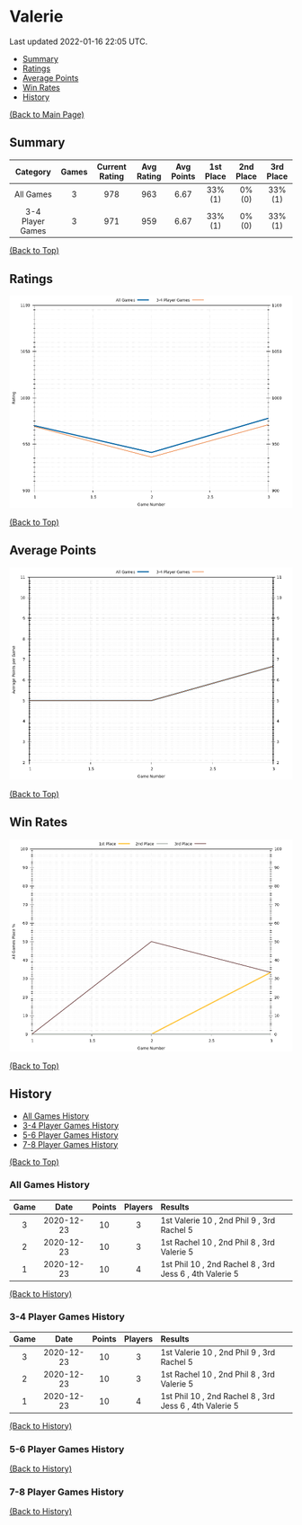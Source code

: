 # Valerie

Last updated 2022-01-16 22:05 UTC.

- [Summary](#summary)
- [Ratings](#ratings)
- [Average Points](#average-points)
- [Win Rates](#win-rates)
- [History](#history)

[(Back to Main Page)](../../#)

## Summary

| **Category**     | **Games** | **Current Rating** | **Avg Rating** | **Avg Points** | **1st Place** | **2nd Place** | **3rd Place** |
| :---:            | :---:     | :---:              | :---:          | :---:          | :---:         | :---:         | :---:         |
| All Games        | 3         | 978                | 963            | 6.67           | 33% (1)       | 0% (0)        | 33% (1)       |
| 3-4 Player Games | 3         | 971                | 959            | 6.67           | 33% (1)       | 0% (0)        | 33% (1)       |

[(Back to Top)](#)

## Ratings

![Ratings History Plot](plots/rating_vs_game_number.png)

[(Back to Top)](#)

## Average Points

![Average Points History Plot](plots/average_points_vs_game_number.png)

[(Back to Top)](#)

## Win Rates

![Win Rates Plot](plots/place_percentage_vs_game_number_all_games.png)

[(Back to Top)](#)

## History

- [All Games History](#all-games-history)
- [3-4 Player Games History](#3-4-player-games-history)
- [5-6 Player Games History](#5-6-player-games-history)
- [7-8 Player Games History](#7-8-player-games-history)

[(Back to Top)](#)

### All Games History

| **Game** | **Date**   | **Points** | **Players** | **Results**                                             |
| :---:    | :---:      | :---:      | :---:       | :---                                                    |
| 3        | 2020-12-23 | 10         | 3           | 1st Valerie 10 , 2nd Phil 9 , 3rd Rachel 5              |
| 2        | 2020-12-23 | 10         | 3           | 1st Rachel 10 , 2nd Phil 8 , 3rd Valerie 5              |
| 1        | 2020-12-23 | 10         | 4           | 1st Phil 10 , 2nd Rachel 8 , 3rd Jess 6 , 4th Valerie 5 |

[(Back to History)](#history)

### 3-4 Player Games History

| **Game** | **Date**   | **Points** | **Players** | **Results**                                             |
| :---:    | :---:      | :---:      | :---:       | :---                                                    |
| 3        | 2020-12-23 | 10         | 3           | 1st Valerie 10 , 2nd Phil 9 , 3rd Rachel 5              |
| 2        | 2020-12-23 | 10         | 3           | 1st Rachel 10 , 2nd Phil 8 , 3rd Valerie 5              |
| 1        | 2020-12-23 | 10         | 4           | 1st Phil 10 , 2nd Rachel 8 , 3rd Jess 6 , 4th Valerie 5 |

[(Back to History)](#history)

### 5-6 Player Games History


[(Back to History)](#history)

### 7-8 Player Games History


[(Back to History)](#history)

